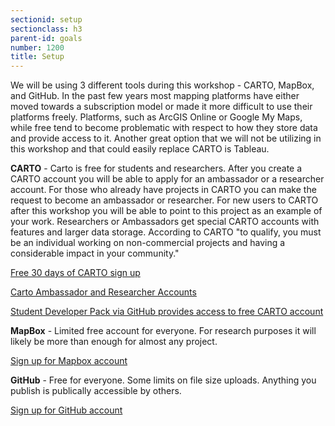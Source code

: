 ```yaml
---
sectionid: setup
sectionclass: h3
parent-id: goals
number: 1200
title: Setup
---
```

We will be using 3 different tools during this workshop - CARTO, MapBox, and GitHub. In the past few years most mapping platforms have either moved towards a subscription model or made it more difficult to use their platforms freely. Platforms, such as ArcGIS Online or Google My Maps, while free tend to become problematic with respect to how they store data and provide access to it. Another great option that we will not be utilizing in this workshop and that could easily replace CARTO is Tableau. 

**CARTO** - Carto is free for students and researchers. After you create a CARTO account you will be able to apply for an ambassador or a researcher account. For those who already have projects in CARTO you can make the request to become an ambassador or researcher. For new users to CARTO after this workshop you will be able to point to this project as an example of your work. Researchers or Ambassadors get special CARTO accounts with features and larger data storage. According to CARTO "to qualify, you must be an individual working on non-commercial projects and having a considerable impact in your community."


[Free 30 days of CARTO sign up](https://carto.com/signup/)


[Carto Ambassador and Researcher Accounts](https://carto.com/community/ambassadors/)

[Student Developer Pack via GitHub provides access to free CARTO account](https://education.github.com/pack)

**MapBox** - Limited free account for everyone. For research purposes it will likely be more than enough for almost any project.

[Sign up for Mapbox account](https://www.mapbox.com/signup/)

**GitHub** - Free for everyone. Some limits on file size uploads. Anything you publish is publically accessible by others.

[Sign up for GitHub account](https://github.com/join?source=header-home)
